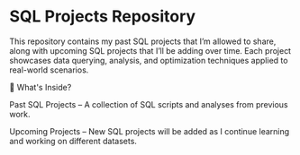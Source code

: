 # SQL Projects Repository

This repository contains my past SQL projects that I’m allowed to share, along with upcoming SQL projects that I’ll be adding over time. Each project showcases data querying, analysis, and optimization techniques applied to real-world scenarios.

📌 What's Inside?

Past SQL Projects – A collection of SQL scripts and analyses from previous work.

Upcoming Projects – New SQL projects will be added as I continue learning and working on different datasets.
